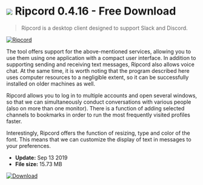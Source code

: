 # ![](https://cdn.softexe.net/static/icon/1/ripcord-9446.png) Ripcord 0.4.16 - Free Download

> Ripcord is a desktop client designed to support Slack and Discord.

[![Ripcord](https://gallery.dpcdn.pl/imgc/Tools/87293/g_-_420x350_1.5_-_xeada55f8-844f-4cf3-93b4-9acabc6cf874.jpg)](https://softexe.net/win/internet/messenger/ripcord:addf.html)

The tool offers support for the above-mentioned services, allowing you to use them using one application with a compact user interface. In addition to supporting sending and receiving text messages, Ripcord also allows voice chat. At the same time, it is worth noting that the program described here uses computer resources to a negligible extent, so it can be successfully installed on older machines as well.
 
 Ripcord allows you to log in to multiple accounts and open several windows, so that we can simultaneously conduct conversations with various people (also on more than one monitor). There is a function of adding selected channels to bookmarks in order to run the most frequently visited profiles faster.
 
 Interestingly, Ripcord offers the function of resizing, type and color of the font. This means that we can customize the display of text in messages to your preferences.


- **Update:** Sep 13 2019
- **File size:** 15.73 MB

[![Download](https://cdn.softexe.net/static/img/download.png)](https://softexe.net/win/internet/messenger/ripcord:addf.html)

